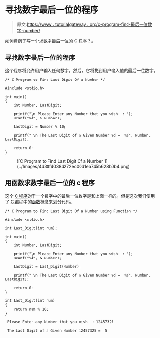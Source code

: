 # 寻找数字最后一位的程序

> 原文:[https://www . tutorialgateway . org/c-program-find-最后一位数字-number/](https://www.tutorialgateway.org/c-program-find-last-digit-number/)

如何用例子写一个求数字最后一位的 C 程序？。

## 寻找数字最后一位的程序

这个程序将允许用户输入任何数字。然后，它将找到用户输入值的最后一位数字。

```
/* C Program to Find Last Digit Of a Number */

#include <stdio.h>

int main()
{
  	int Number, LastDigit;

  	printf("\n Please Enter any Number that you wish  : ");
  	scanf("%d", & Number);

  	LastDigit = Number % 10;

  	printf(" \n The Last Digit of a Given Number %d =  %d", Number, LastDigit);

  	return 0;
}
```

<figure class="wp-block-image">![C Program to Find Last Digit Of a Number 1](../Images/4d38f4038d272ec00d1ea745b628b0b4.png)</figure>

## 用函数求数字最后一位的 c 程序

这个 [C 程序](https://www.tutorialgateway.org/c-programming-examples/)对于一个数字中的最后一位数字是和上面一样的。但是这次我们使用了 [C 编程](https://www.tutorialgateway.org/c-programming/)中的[函数](https://www.tutorialgateway.org/functions-in-c/)概念来划分代码。

```
/* C Program to Find Last Digit Of a Number using Function */

#include <stdio.h>

int Last_Digit(int num); 

int main()
{
  	int Number, LastDigit;

  	printf("\n Please Enter any Number that you wish  : ");
  	scanf("%d", & Number);

  	LastDigit = Last_Digit(Number);

  	printf(" \n The Last Digit of a Given Number %d =  %d", Number, LastDigit);

  	return 0;
}

int Last_Digit(int num)
{
	return num % 10;
}
```

```
 Please Enter any Number that you wish  : 12457325

 The Last Digit of a Given Number 12457325 =  5
```